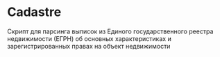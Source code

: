 # Cadastre
Скрипт для парсинга выписок из Единого государственного реестра недвижимости (ЕГРН) об основных характеристиках и зарегистрированных правах на объект недвижимости
